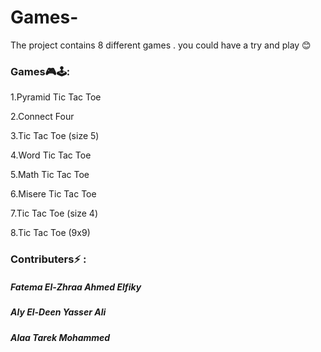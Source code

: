 # Games-
The project contains 8 different games . you could have a try and play 😊

### Games🎮🕹️:
1.Pyramid Tic Tac Toe

2.Connect Four

3.Tic Tac Toe (size 5)

4.Word Tic Tac Toe

5.Math Tic Tac Toe

6.Misere Tic Tac Toe

7.Tic Tac Toe (size 4)

8.Tic Tac Toe (9x9)


### Contributers⚡ :

##### Fatema El-Zhraa Ahmed Elfiky
##### Aly El-Deen Yasser Ali
##### Alaa Tarek Mohammed  
